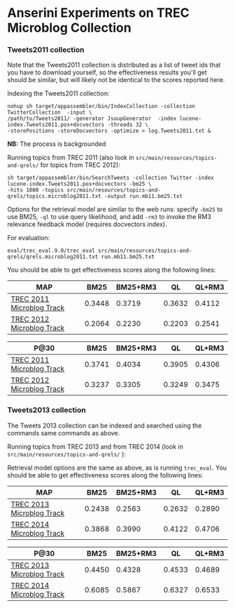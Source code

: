 # Anserini Experiments on TREC Microblog Collection


### Tweets2011 collection

Note that the Tweets2011 collection is distributed as a list of tweet ids that you have to download yourself, so the 
effectiveness results you'll get should be similar, but will likely not be identical to the scores reported here.

Indexing the Tweets2011 collection:

```
nohup sh target/appassembler/bin/IndexCollection -collection TwitterCollection  -input \
/path/to/Tweets2011/ -generator JsoupGenerator  -index lucene-index.Tweets2011.pos+docvectors -threads 32 \
-storePositions -storeDocvectors -optimize > log.Tweets2011.txt &
```
__NB:__ The process is backgrounded 

Running topics from TREC 2011 (also look in `src/main/resources/topics-and-qrels/` for topics from TREC 2012):

```
sh target/appassembler/bin/SearchTweets -collection Twitter -index lucene-index.Tweets2011.pos+docvectors -bm25 \
-hits 1000 -topics src/main/resources/topics-and-qrels/topics.microblog2011.txt -output run.mb11.bm25.txt
```

Options for the retrieval model are similar to the web runs: specify `-bm25` to use BM25, `-ql` to use query likelihood,
 and add `-rm3` to invoke the RM3 relevance feedback model (requires docvectors index).

For evaluation:

```
eval/trec_eval.9.0/trec_eval src/main/resources/topics-and-qrels/qrels.microblog2011.txt run.mb11.bm25.txt
```

You should be able to get effectiveness scores along the following lines:

MAP                                                                        | BM25   |BM25+RM3| QL     | QL+RM3
---------------------------------------------------------------------------|--------|--------|--------|--------
[TREC 2011 Microblog Track](http://trec.nist.gov/data/microblog2011.html)  | 0.3448 | 0.3719 | 0.3632 | 0.4112
[TREC 2012 Microblog Track](http://trec.nist.gov/data/microblog2012.html)  | 0.2064 | 0.2230 | 0.2203 | 0.2541

P@30                                                                       | BM25   |BM25+RM3| QL     | QL+RM3
---------------------------------------------------------------------------|--------|--------|--------|--------
[TREC 2011 Microblog Track](http://trec.nist.gov/data/microblog2011.html)  | 0.3741 | 0.4034 | 0.3905 | 0.4306
[TREC 2012 Microblog Track](http://trec.nist.gov/data/microblog2012.html)  | 0.3237 | 0.3305 | 0.3249 | 0.3475

### Tweets2013 collection
The Tweets 2013 collection can be indexed and searched using the commands same commands as above.

Running topics from TREC 2013 and from TREC 2014 (look in `src/main/resources/topics-and-qrels/` ):

Retrieval model options are the same as above, as is running `trec_eval`. You should be able to get effectiveness scores 
along the following lines:

MAP                                                                        | BM25   |BM25+RM3| QL     | QL+RM3
---------------------------------------------------------------------------|--------|--------|--------|--------
[TREC 2013 Microblog Track](http://trec.nist.gov/data/microblog2013.html)  | 0.2438 | 0.2563 |0.2632  | 0.2890
[TREC 2014 Microblog Track](http://trec.nist.gov/data/microblog2014.html)  | 0.3868 | 0.3990 |0.4122  | 0.4706

P@30                                                                       | BM25   |BM25+RM3| QL     | QL+RM3
---------------------------------------------------------------------------|--------|--------|--------|--------
[TREC 2013 Microblog Track](http://trec.nist.gov/data/microblog2013.html)  | 0.4450 | 0.4328 |0.4533  | 0.4689
[TREC 2014 Microblog Track](http://trec.nist.gov/data/microblog2014.html)  | 0.6085 | 0.5867 |0.6327  | 0.6533

